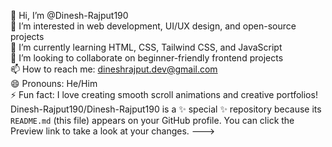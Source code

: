 👋 Hi, I’m @Dinesh-Rajput190  
👀 I’m interested in web development, UI/UX design, and open-source projects  
🌱 I’m currently learning HTML, CSS, Tailwind CSS, and JavaScript  
💞️ I’m looking to collaborate on beginner-friendly frontend projects  
📫 How to reach me: dineshrajput.dev@gmail.com  
😄 Pronouns: He/Him  
⚡ Fun fact: I love creating smooth scroll animations and creative portfolios!
Dinesh-Rajput190/Dinesh-Rajput190 is a ✨ special ✨ repository because its `README.md` (this file) appears on your GitHub profile.
You can click the Preview link to take a look at your changes.
--->
